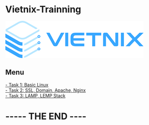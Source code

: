# Vietnix-Trainning          


![header](img/Vietnix-header.png)  

## Menu  

[- Task 1: Basic Linux](/Task_1/Report-task1.md)  
[- Task 2: SSL, Domain, Apache, Nginx](/Task_2/Report-task2.md)  
[- Task 3: LAMP, LEMP Stack](/Task_3/Report_task3.md)  


# ----- THE END ----